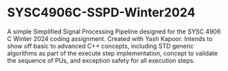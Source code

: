 # SYSC4906C-SSPD-Winter2024
A simple Simplified Signal Processing Pipeline designed for the SYSC 4906 C Winter 2024 coding assignment. Created with Yash Kapoor. Intends to show off basic to advanced C++ concepts, including STD generic algorithms as part of the execute step implementation, concept to validate the sequence of PUs, and exception safety for all execution steps.
